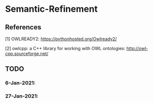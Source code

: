 # Semantic-Refinement



## References

[1] OWLREADY2: https://pythonhosted.org/Owlready2/

[2] owlcpp: a C++ library for working with OWL ontologies: http://owl-cpp.sourceforge.net/

## TODO

### 6-Jan-2021: 
### 27-Jan-2021:

